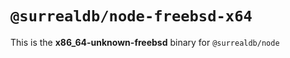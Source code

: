 # `@surrealdb/node-freebsd-x64`

This is the **x86_64-unknown-freebsd** binary for `@surrealdb/node`
